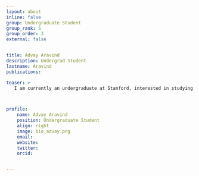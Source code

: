 ```yaml
---
layout: about
inline: false
group: Undergraduate Student
group_rank: 5
group_order: 3
external: false


title: Advay Aravind
description: Undergrad Student
lastname: Aravind
publications: 

teaser: >
   I am currently an undergraduate at Stanford, interested in studying computer science and physics. In the realm of computer science, I aim to study the intersection of NLP-centric deep-learning with cognitive neuroscience and computational linguistics to explore how “concepts” structurally manifest within human and artificial neural structures; as such, I’m further interested in AI interpretability. I’m deeply grateful for opportunities to undertake novel research in this ubiquitous field.



profile:
    name: Advay Aravind
    position: Undergraduate Student
    align: right
    image: bio_advay.png
    email: 
    website: 
    twitter: 
    orcid: 


---
```


